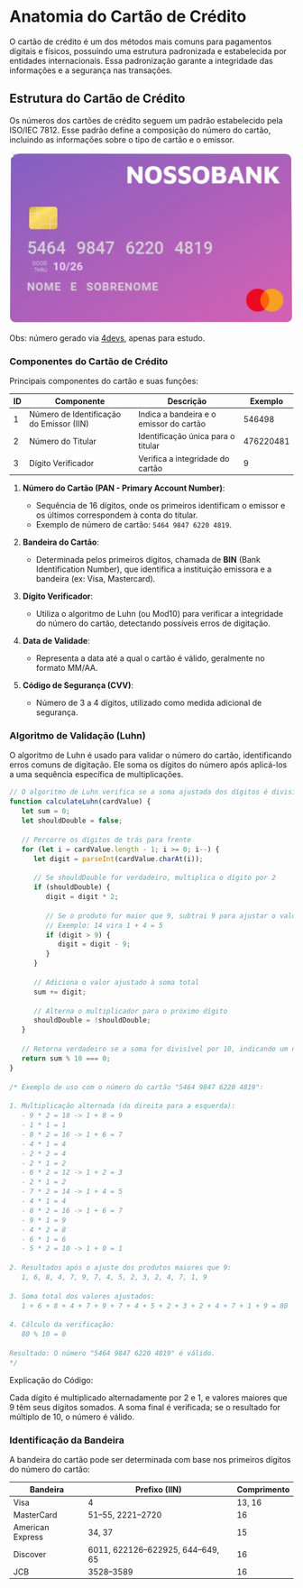 # Anatomia do Cartão de Crédito

<!-- Introdução ao cartão de crédito e sua importância -->
O cartão de crédito é um dos métodos mais comuns para pagamentos digitais e físicos, possuindo uma estrutura padronizada
e estabelecida por entidades internacionais. Essa padronização garante a integridade das informações e a segurança nas
transações.

## Estrutura do Cartão de Crédito

Os números dos cartões de crédito seguem um padrão estabelecido pela ISO/IEC 7812. Esse padrão define a composição do
número do cartão, incluindo as informações sobre o tipo de cartão e o emissor.

![card-details.png](../img/card-details.png)

Obs: número gerado via [4devs](https://www.4devs.com.br/gerador_de_numero_cartao_credito), apenas para estudo.

### Componentes do Cartão de Crédito

Principais componentes do cartão e suas funções:

| **ID** | **Componente**                           | **Descrição**                           | **Exemplo** |
|--------|------------------------------------------|-----------------------------------------|-------------|
| 1      | Número de Identificação do Emissor (IIN) | Indica a bandeira e o emissor do cartão | 546498      |
| 2      | Número do Titular                        | Identificação única para o titular      | 476220481   |
| 3      | Dígito Verificador                       | Verifica a integridade do cartão        | 9           |

1. **Número do Cartão (PAN - Primary Account Number)**:
    - Sequência de 16 dígitos, onde os primeiros identificam o emissor e os últimos correspondem à conta do titular.
    - Exemplo de número de cartão: `5464 9847 6220 4819`.

2. **Bandeira do Cartão**:
    - Determinada pelos primeiros dígitos, chamada de **BIN** (Bank Identification Number), que identifica a instituição
      emissora e a bandeira (ex: Visa, Mastercard).

3. **Dígito Verificador**:
    - Utiliza o algoritmo de Luhn (ou Mod10) para verificar a integridade do número do cartão, detectando possíveis
      erros de digitação.

4. **Data de Validade**:
    - Representa a data até a qual o cartão é válido, geralmente no formato MM/AA.

5. **Código de Segurança (CVV)**:
    - Número de 3 a 4 dígitos, utilizado como medida adicional de segurança.

### Algoritmo de Validação (Luhn)

O algoritmo de Luhn é usado para validar o número do cartão, identificando erros comuns de digitação. Ele soma os
dígitos do número após aplicá-los a uma sequência específica de multiplicações.

```javascript
// O algoritmo de Luhn verifica se a soma ajustada dos dígitos é divisível por 10
function calculateLuhn(cardValue) {
   let sum = 0;
   let shouldDouble = false;

   // Percorre os dígitos de trás para frente
   for (let i = cardValue.length - 1; i >= 0; i--) {
      let digit = parseInt(cardValue.charAt(i));

      // Se shouldDouble for verdadeiro, multiplica o dígito por 2
      if (shouldDouble) {
         digit = digit * 2;

         // Se o produto for maior que 9, subtrai 9 para ajustar o valor
         // Exemplo: 14 vira 1 + 4 = 5
         if (digit > 9) {
            digit = digit - 9;
         }
      }

      // Adiciona o valor ajustado à soma total
      sum += digit;

      // Alterna o multiplicador para o próximo dígito
      shouldDouble = !shouldDouble;
   }

   // Retorna verdadeiro se a soma for divisível por 10, indicando um número válido
   return sum % 10 === 0;
}

/* Exemplo de uso com o número do cartão "5464 9847 6220 4819":

1. Multiplicação alternada (da direita para a esquerda):
   - 9 * 2 = 18 -> 1 + 8 = 9
   - 1 * 1 = 1
   - 8 * 2 = 16 -> 1 + 6 = 7
   - 4 * 1 = 4
   - 2 * 2 = 4
   - 2 * 1 = 2
   - 6 * 2 = 12 -> 1 + 2 = 3
   - 2 * 1 = 2
   - 7 * 2 = 14 -> 1 + 4 = 5
   - 4 * 1 = 4
   - 8 * 2 = 16 -> 1 + 6 = 7
   - 9 * 1 = 9
   - 4 * 2 = 8
   - 6 * 1 = 6
   - 5 * 2 = 10 -> 1 + 0 = 1

2. Resultados após o ajuste dos produtos maiores que 9:
   1, 6, 8, 4, 7, 9, 7, 4, 5, 2, 3, 2, 4, 7, 1, 9

3. Soma total dos valores ajustados:
   1 + 6 + 8 + 4 + 7 + 9 + 7 + 4 + 5 + 2 + 3 + 2 + 4 + 7 + 1 + 9 = 80

4. Cálculo da verificação:
   80 % 10 = 0

Resultado: O número "5464 9847 6220 4819" é válido.
*/
```

Explicação do Código:

Cada dígito é multiplicado alternadamente por 2 e 1, e valores maiores que 9 têm seus dígitos somados.
A soma final é verificada; se o resultado for múltiplo de 10, o número é válido.

### Identificação da Bandeira

A bandeira do cartão pode ser determinada com base nos primeiros dígitos do número do cartão:

| **Bandeira**     | **Prefixo (IIN)**                | **Comprimento** |
|------------------|----------------------------------|-----------------|
| Visa             | 4                                | 13, 16          |
| MasterCard       | 51–55, 2221–2720                 | 16              |
| American Express | 34, 37                           | 15              |
| Discover         | 6011, 622126–622925, 644–649, 65 | 16              |
| JCB              | 3528–3589                        | 16              |
